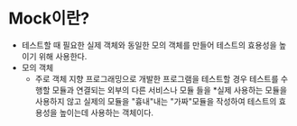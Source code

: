 # Mock이란?
- 테스트할 때 필요한 실제 객체와 동일한 모의 객체를 만들어 테스트의 효용성을 높이기 위해 사용한다.
- 모의 객체
    - 주로 객체 지향 프로그래밍으로 개발한 프로그램을 테스트할 경우 테스트를 수행할 모듈과 연결되는 외부의 다른 서비스나 모듈
      들을 *실제 사용하는 모듈을 사용하지 않고 실제의 모듈을 "흉내"내는 "가짜"모듈을 작성하여 테스트의 효용성을 높이는데
      사용하는 객체이다.